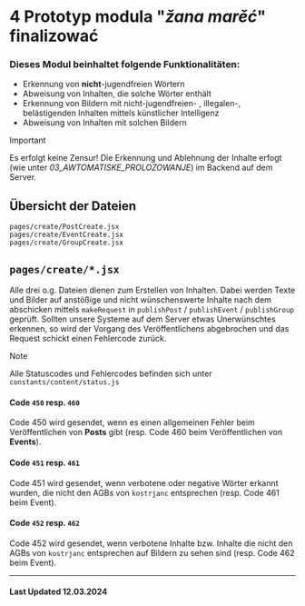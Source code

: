 # 4 Prototyp modula "_žana marěć_" finalizować

### Dieses Modul beinhaltet folgende Funktionalitäten:

-   Erkennung von **nicht**-jugendfreien Wörtern
-   Abweisung von Inhalten, die solche Wörter enthält
-   Erkennung von Bildern mit nicht-jugendfreien- , illegalen-, belästigenden Inhalten mittels künstlicher Intelligenz
-   Abweisung von Inhalten mit solchen Bildern

> [!IMPORTANT]
> Es erfolgt keine Zensur! Die Erkennung und Ablehnung der Inhalte erfogt (wie unter _03_AWTOMATISKE_PROLOZOWANJE_) im Backend auf dem Server.

## Übersicht der Dateien

```
pages/create/PostCreate.jsx
pages/create/EventCreate.jsx
pages/create/GroupCreate.jsx
```

## `pages/create/*.jsx`

Alle drei o.g. Dateien dienen zum Erstellen von Inhalten. Dabei werden Texte und Bilder auf anstößige und nicht wünschenswerte Inhalte nach dem abschicken mittels `makeRequest` in `publishPost` / `publishEvent` / `publishGroup` geprüft. Sollten unsere Systeme auf dem Server etwas Unerwünschtes erkennen, so wird der Vorgang des Veröffentlichens abgebrochen und das Request schickt einen Fehlercode zurück.

> [!NOTE]
> Alle Statuscodes und Fehlercodes befinden sich unter `constants/content/status.js`

#### Code `450` resp. `460`

Code 450 wird gesendet, wenn es einen allgemeinen Fehler beim Veröffentlichen von **Posts** gibt (resp. Code 460 beim Veröffentlichen von **Events**).

#### Code `451` resp. `461`

Code 451 wird gesendet, wenn verbotene oder negative Wörter erkannt wurden, die nicht den AGBs von `kostrjanc` entsprechen (resp. Code 461 beim Event).

#### Code `452` resp. `462`

Code 452 wird gesendet, wenn verbotene Inhalte bzw. Inhalte die nicht den AGBs von `kostrjanc` entsprechen auf Bildern zu sehen sind (resp. Code 462 beim Event).

<hr>

#### Last Updated 12.03.2024
